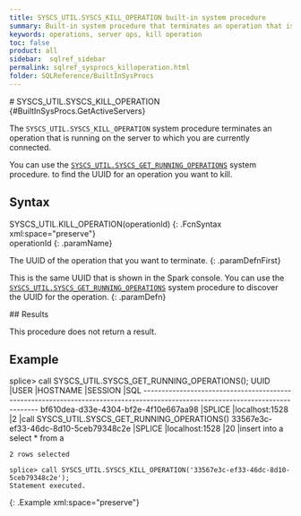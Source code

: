 ```yaml
---
title: SYSCS_UTIL.SYSCS_KILL_OPERATION built-in system procedure
summary: Built-in system procedure that terminates an operation that is currently running on a server.
keywords: operations, server ops, kill operation
toc: false
product: all
sidebar:  sqlref_sidebar
permalink: sqlref_sysprocs_killoperation.html
folder: SQLReference/BuiltInSysProcs
---
```

<section>
<div class="TopicContent" data-swiftype-index="true" markdown="1">
# SYSCS_UTIL.SYSCS_KILL_OPERATION   {#BuiltInSysProcs.GetActiveServers}

The `SYSCS_UTIL.SYSCS_KILL_OPERATION` system procedure terminates an
operation that is running on the server to which you are currently
connected.

You can use the
[`SYSCS_UTIL.SYSCS_GET_RUNNING_OPERATIONS`](sqlref_sysprocs_getrunningops.html)
system procedure. to find the UUID for an operation you want to kill.

## Syntax

<div class="fcnWrapperWide" markdown="1">
    SYSCS_UTIL.KILL_OPERATION(operationId)
{: .FcnSyntax xml:space="preserve"}

</div>
<div class="paramList" markdown="1">
operationId
{: .paramName}

The UUID of the operation that you want to terminate.
{: .paramDefnFirst}

This is the same UUID that is shown in the Spark console. You can use
the
[`SYSCS_UTIL.SYSCS_GET_RUNNING_OPERATIONS`](sqlref_sysprocs_getrunningops.html)
system procedure to discover the UUID for the operation.
{: .paramDefn}

</div>
## Results

This procedure does not return a result.

## Example

<div class="preWrapper" markdown="1">
    splice> call SYSCS_UTIL.SYSCS_GET_RUNNING_OPERATIONS();
    UUID                                    |USER     |HOSTNAME         |SESSION    |SQL
    -------------------------------------------------------------------------------------------------------------------------------
    bf610dea-d33e-4304-bf2e-4f10e667aa98    |SPLICE   |localhost:1528   |2          |call SYSCS_UTIL.SYSCS_GET_RUNNING_OPERATIONS()
    33567e3c-ef33-46dc-8d10-5ceb79348c2e    |SPLICE   |localhost:1528   |20         |insert into a select * from a
    
    2 rows selected
    
    splice> call SYSCS_UTIL.SYSCS_KILL_OPERATION('33567e3c-ef33-46dc-8d10-5ceb79348c2e');
    Statement executed.
{: .Example xml:space="preserve"}

</div>
</div>
</section>

